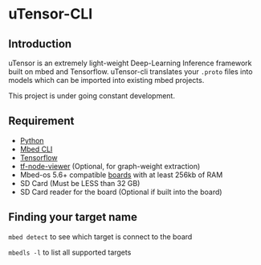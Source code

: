 # uTensor-CLI

## Introduction

  uTensor is an extremely light-weight Deep-Learning Inference framework built on mbed and Tensorflow. uTensor-cli translates your `.proto` files into models which can be imported into existing mbed projects.

  This project is under going constant development.

## Requirement
- [Python](https://www.python.org/)
- [Mbed CLI](https://github.com/ARMmbed/mbed-cli)
- [Tensorflow](https://www.tensorflow.org/install/)
- [tf-node-viewer](https://github.com/neil-tan/tf-node-viewer) (Optional, for graph-weight extraction)
- Mbed-os 5.6+ compatible [boards](https://os.mbed.com/platforms/?mbed-os=25) with at least 256kb of RAM
- SD Card (Must be LESS than 32 GB)
- SD Card reader for the board (Optional if built into the board)

## Finding your target name

`mbed detect` to see which target is connect to the board

`mbedls -l` to list all supported targets
